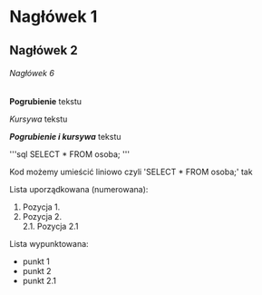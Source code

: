 # Nagłówek 1

## Nagłówek 2

###### Nagłówek 6

**Pogrubienie** tekstu

_Kursywa_ tekstu

**_Pogrubienie i kursywa_** tekstu

'''sql
SELECT * FROM osoba;
'''

Kod możemy umieścić liniowo czyli 'SELECT * FROM osoba;' tak

Lista uporządkowana (numerowana):
1. Pozycja 1.
2. Pozycja 2.  
2.1. Pozycja 2.1

Lista wypunktowana:
* punkt 1
* punkt 2
*  punkt 2.1
